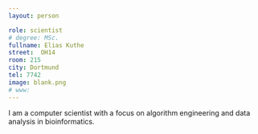 ```yaml
---
layout: person

role: scientist
# degree: MSc.
fullname: Elias Kuthe
street:  OH14
room: 215
city: Dortmund
tel: 7742
image: blank.png
# www:
---
```


I am a computer scientist with a focus on algorithm engineering and data analysis in bioinformatics.

